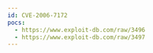 ```yaml
---
id: CVE-2006-7172
pocs:
  - https://www.exploit-db.com/raw/3496
  - https://www.exploit-db.com/raw/3497
---
```

